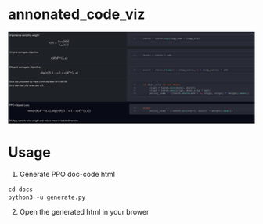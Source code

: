 # annonated_code_viz

<div align="center">
    <a href="https://github.com/PaParaZz1/annonated_code_viz"><img width="800px" height="auto" src="https://github.com/PaParaZz1/annonated_code_viz/blob/master/docs/demo.png"></a>
</div>

# Usage
1. Generate PPO doc-code html
```shell
cd docs
python3 -u generate.py
```
2. Open the generated html in your brower
